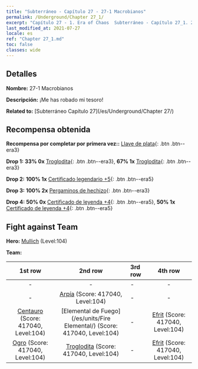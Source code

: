 ```yaml
---
title: "Subterráneo - Capítulo 27 - 27-1 Macrobianos"
permalink: /Underground/Chapter 27_1/
excerpt: "Capítulo 27 - 1. Era of Chaos  Subterráneo - Capítulo 27_1. 27-1 Macrobianos"
last_modified_at: 2021-07-27
locale: es
ref: "Chapter 27_1.md"
toc: false
classes: wide
---
```


## Detalles

 **Nombre:** 27-1 Macrobianos

 **Descripción:** ¡Me has robado mi tesoro!

 **Related to:** [Subterráneo Capítulo 27](/es/Underground/Chapter 27/)

## Recompensa obtenida

 **Recompensa por completar por primera vez::** [Llave de plata](/ItemsES/con_693/){: .btn .btn--era3}

 **Drop 1:** **33% 0x** [Troglodita](/ItemsES/unt_244/){: .btn .btn--era3}, **67% 1x** [Troglodita](/ItemsES/unt_244/){: .btn .btn--era3}

 **Drop 2:** **100% 1x** [Certificado legendario +5](/ItemsES/mat_102/){: .btn .btn--era5}

 **Drop 3:** **100% 2x** [Pergaminos de hechizo](/ItemsES/con_694/){: .btn .btn--era3}

 **Drop 4:** **50% 0x** [Certificado de leyenda +4](/ItemsES/mat_95/){: .btn .btn--era5}, **50% 1x** [Certificado de leyenda +4](/ItemsES/mat_95/){: .btn .btn--era5}


## Fight against Team
 **Hero:** [Mullich](/es/heroes/Mullich/) (Level:104)

 **Team:**


  | 1st row | 2nd row | 3rd row | 4th row |
  |:----:|:----:|:----|:----:|
  | - | - | - | - |
  | - | [Arpía](/es/units/Harpy/) (Score: 417040, Level:104)  | - | - |
  | [Centauro](/es/units/Centaur/) (Score: 417040, Level:104)  | [Elemental de Fuego](/es/units/Fire Elemental/) (Score: 417040, Level:104)  | - | [Efrit](/es/units/Efreeti/) (Score: 417040, Level:104)  |
  | [Ogro](/es/units/Ogre/) (Score: 417040, Level:104)  | [Troglodita](/es/units/Troglodyte/) (Score: 417040, Level:104)  | - | [Efrit](/es/units/Efreeti/) (Score: 417040, Level:104)  |



